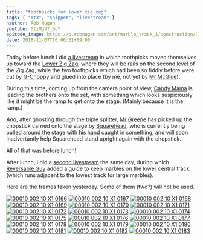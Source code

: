 ```yaml
---
title: "toothpicks for lower zig zag"
tags: [ "mt3", "snippet", "livestream" ]
nauthor: Rob Nugen
youtube: 0tzMgVT_6oY
episode_image: https://b.robnugen.com/art/marble_track_3/construction/2018/2018_nov_05_toothpicks_for_lower_zig_zag.jpg
date: 2018-11-07T10:06:31+09:00
---
```


Today before lunch I did
[a livestream](https://www.youtube.com/watch?v=0tzMgVT_6oY) in which
toothpicks moved themselves up toward the [Lower Zig Zag](/lzz), where
they will be rails on the second level of the Zig Zag, while the two
toothpicks which had been so fiddly before were cut by [G-Choppy](/w/gc)
and glued into place (by me, not yet by [Mr McGlue](/mmg)).

During this time, coming up from the camera point of view,
[Candy Mama](/w/cm) is leading the brothers onto the set, with something
which looks suspiciously like it might be the ramp to get onto the
stage.  (Mainly because it is the ramp.)

*And*, after ghosting through the triple splitter, [Mr Greene](/w/mg)
has picked up the chopstick carried onto the stage by
[Squarehead](/square), who is currently being pulled around the stage
with his hand caught in something, and will soon inadvertantly help
Squarehead stand upright again with the chopstick.

All of that was before lunch!

After lunch, I did a [second livestream](https://youtu.be/pOOpjwUYhqk) the same
day, during which [Reversable Guy](/w/rg) added a guide to keep marbles
on the lower central track (which runs adjacent to the lowest track
for large marbles).

Here are the frames taken yesterday.  Some of them (two?) will not be
used.

[![00010 002 10 X1 0166](//b.robnugen.com/art/marble_track_3/frames/2018/thumbs/00010_002_10_X1_0166.jpg)](//b.robnugen.com/art/marble_track_3/frames/2018/00010_002_10_X1_0166.jpg)
[![00010 002 10 X1 0167](//b.robnugen.com/art/marble_track_3/frames/2018/thumbs/00010_002_10_X1_0167.jpg)](//b.robnugen.com/art/marble_track_3/frames/2018/00010_002_10_X1_0167.jpg)
[![00010 002 10 X1 0168](//b.robnugen.com/art/marble_track_3/frames/2018/thumbs/00010_002_10_X1_0168.jpg)](//b.robnugen.com/art/marble_track_3/frames/2018/00010_002_10_X1_0168.jpg)
[![00010 002 10 X1 0169](//b.robnugen.com/art/marble_track_3/frames/2018/thumbs/00010_002_10_X1_0169.jpg)](//b.robnugen.com/art/marble_track_3/frames/2018/00010_002_10_X1_0169.jpg)
[![00010 002 10 X1 0170](//b.robnugen.com/art/marble_track_3/frames/2018/thumbs/00010_002_10_X1_0170.jpg)](//b.robnugen.com/art/marble_track_3/frames/2018/00010_002_10_X1_0170.jpg)
[![00010 002 10 X1 0171](//b.robnugen.com/art/marble_track_3/frames/2018/thumbs/00010_002_10_X1_0171.jpg)](//b.robnugen.com/art/marble_track_3/frames/2018/00010_002_10_X1_0171.jpg)
[![00010 002 10 X1 0172](//b.robnugen.com/art/marble_track_3/frames/2018/thumbs/00010_002_10_X1_0172.jpg)](//b.robnugen.com/art/marble_track_3/frames/2018/00010_002_10_X1_0172.jpg)
[![00010 002 10 X1 0173](//b.robnugen.com/art/marble_track_3/frames/2018/thumbs/00010_002_10_X1_0173.jpg)](//b.robnugen.com/art/marble_track_3/frames/2018/00010_002_10_X1_0173.jpg)
[![00010 002 10 X1 0174](//b.robnugen.com/art/marble_track_3/frames/2018/thumbs/00010_002_10_X1_0174.jpg)](//b.robnugen.com/art/marble_track_3/frames/2018/00010_002_10_X1_0174.jpg)
[![00010 002 10 X1 0175](//b.robnugen.com/art/marble_track_3/frames/2018/thumbs/00010_002_10_X1_0175.jpg)](//b.robnugen.com/art/marble_track_3/frames/2018/00010_002_10_X1_0175.jpg)
[![00010 002 10 X1 0176](//b.robnugen.com/art/marble_track_3/frames/2018/thumbs/00010_002_10_X1_0176.jpg)](//b.robnugen.com/art/marble_track_3/frames/2018/00010_002_10_X1_0176.jpg)
[![00010 002 10 X1 0177](//b.robnugen.com/art/marble_track_3/frames/2018/thumbs/00010_002_10_X1_0177.jpg)](//b.robnugen.com/art/marble_track_3/frames/2018/00010_002_10_X1_0177.jpg)
[![00010 002 10 X1 0178](//b.robnugen.com/art/marble_track_3/frames/2018/thumbs/00010_002_10_X1_0178.jpg)](//b.robnugen.com/art/marble_track_3/frames/2018/00010_002_10_X1_0178.jpg)
[![00010 002 10 X1 0179](//b.robnugen.com/art/marble_track_3/frames/2018/thumbs/00010_002_10_X1_0179.jpg)](//b.robnugen.com/art/marble_track_3/frames/2018/00010_002_10_X1_0179.jpg)
[![00010 002 10 X1 0180](//b.robnugen.com/art/marble_track_3/frames/2018/thumbs/00010_002_10_X1_0180.jpg)](//b.robnugen.com/art/marble_track_3/frames/2018/00010_002_10_X1_0180.jpg)
[![00010 002 10 X1 0181](//b.robnugen.com/art/marble_track_3/frames/2018/thumbs/00010_002_10_X1_0181.jpg)](//b.robnugen.com/art/marble_track_3/frames/2018/00010_002_10_X1_0181.jpg)
[![00010 002 10 X1 0182](//b.robnugen.com/art/marble_track_3/frames/2018/thumbs/00010_002_10_X1_0182.jpg)](//b.robnugen.com/art/marble_track_3/frames/2018/00010_002_10_X1_0182.jpg)
[![00010 002 10 X1 0183](//b.robnugen.com/art/marble_track_3/frames/2018/thumbs/00010_002_10_X1_0183.jpg)](//b.robnugen.com/art/marble_track_3/frames/2018/00010_002_10_X1_0183.jpg)
